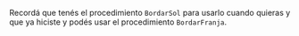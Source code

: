 Recordá que tenés el procedimiento `BordarSol` para usarlo cuando quieras y que ya hiciste y podés usar el procedimiento `BordarFranja`.